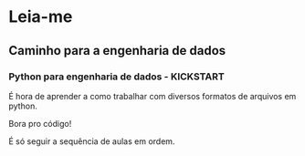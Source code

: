 # Leia-me

## Caminho para a engenharia de dados

### Python para engenharia de dados - KICKSTART

É hora de aprender a como trabalhar com diversos formatos de arquivos em python.

Bora pro código!

É só seguir a sequência de aulas em ordem.